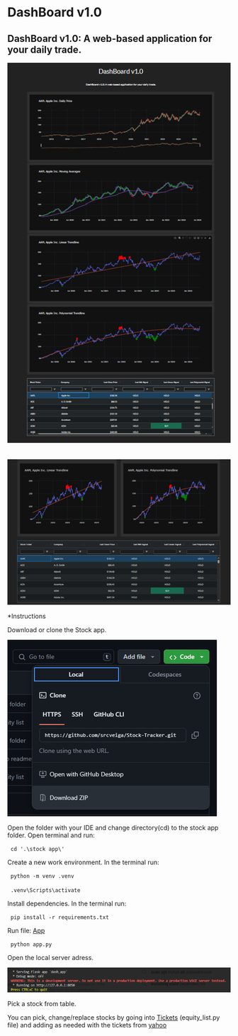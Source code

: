 # DashBoard v1.0

## DashBoard v1.0: A web-based application for your daily trade.

![Main App](/img/Main_page.png)
<br>
<br>
<br>
![Main App](/img/Main_page2.png)


*Instructions


Download or clone the Stock app.

![Download zip](/img/zip.png)

Open the folder with your IDE and change directory(cd) to the stock app folder. Open terminal and run:
    
     cd '.\stock app\'


Create a new work environment. In the terminal run:
    
     python -m venv .venv

     .venv\Scripts\activate    



Install dependencies. In the terminal run:

     pip install -r requirements.txt



Run file: [App](/stock%20app/app.py) 
    
     python app.py

Open the local server adress.

![Local Adress](/img/local_adress.png)

Pick a stock from table.

You can pick, change/replace stocks by going into [Tickets](/stock%20app/equity_list.py) (equity_list.py file) and adding as needed with the tickets from [yahoo](https://finance.yahoo.com/?guccounter=1)

